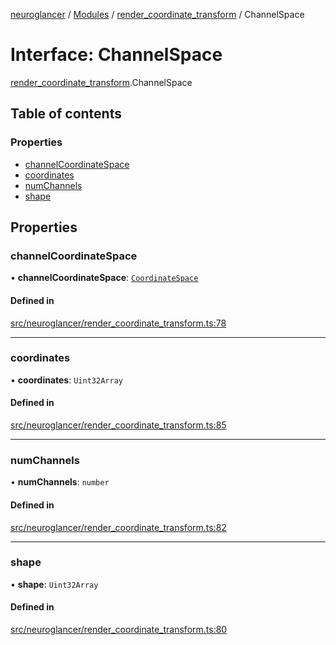 [neuroglancer](../README.md) / [Modules](../modules.md) / [render\_coordinate\_transform](../modules/render_coordinate_transform.md) / ChannelSpace

# Interface: ChannelSpace

[render_coordinate_transform](../modules/render_coordinate_transform.md).ChannelSpace

## Table of contents

### Properties

- [channelCoordinateSpace](render_coordinate_transform.ChannelSpace.md#channelcoordinatespace)
- [coordinates](render_coordinate_transform.ChannelSpace.md#coordinates)
- [numChannels](render_coordinate_transform.ChannelSpace.md#numchannels)
- [shape](render_coordinate_transform.ChannelSpace.md#shape)

## Properties

### channelCoordinateSpace

• **channelCoordinateSpace**: [`CoordinateSpace`](coordinate_transform.CoordinateSpace.md)

#### Defined in

[src/neuroglancer/render_coordinate_transform.ts:78](https://github.com/ActiveBrainAtlas2/neuroglancer/blob/958d23e0/src/neuroglancer/render_coordinate_transform.ts#L78)

___

### coordinates

• **coordinates**: `Uint32Array`

#### Defined in

[src/neuroglancer/render_coordinate_transform.ts:85](https://github.com/ActiveBrainAtlas2/neuroglancer/blob/958d23e0/src/neuroglancer/render_coordinate_transform.ts#L85)

___

### numChannels

• **numChannels**: `number`

#### Defined in

[src/neuroglancer/render_coordinate_transform.ts:82](https://github.com/ActiveBrainAtlas2/neuroglancer/blob/958d23e0/src/neuroglancer/render_coordinate_transform.ts#L82)

___

### shape

• **shape**: `Uint32Array`

#### Defined in

[src/neuroglancer/render_coordinate_transform.ts:80](https://github.com/ActiveBrainAtlas2/neuroglancer/blob/958d23e0/src/neuroglancer/render_coordinate_transform.ts#L80)
